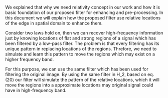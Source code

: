We explained that why we need relativity concept in our work and how it is basic foundation of our proposed filter for enhancing and pre-processing. In this document we will explain how the proposed filter use relative locations of the edge in spatial domain to enhance them.

Consider two laws hold on, then we can recover high-frequency information just by knowing locations of flat and strong regions of a signal which has been filtered by a low-pass filter. The problem is that every filtering has its unique pattern in replacing locations of the regions. Threfore, we need to simulate and learn this pattern to move the regions which may exist on a higher frequency band. 

For this purpose, we can use the same filter which has been used for filtering the original image. By using the same filter in H_2, based on eq. (20) our filter will simulate the pattern of the relative locations, which it will move the regions into a approximate locations may original signal could have in high-frequency band.
